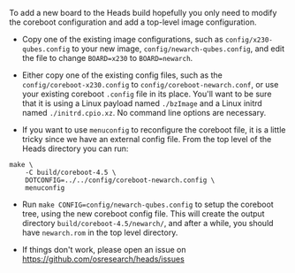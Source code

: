 To add a new board to the Heads build hopefully you only need to modify
the coreboot configuration and add a top-level image configuration.

* Copy one of the existing image configurations, such as `config/x230-qubes.config`
to your new image, `config/newarch-qubes.config`, and edit the file to change
`BOARD=x230` to `BOARD=newarch`.

* Either copy one of the existing config files, such as the
`config/coreboot-x230.config` to `config/coreboot-newarch.conf`,
or use your existing coreboot `.config` file in its place.  You'll want to
be sure that it is using a Linux payload named `./bzImage` and a Linux initrd
named `./initrd.cpio.xz`.  No command line options are necessary.

* If you want to use `menuconfig` to reconfigure the coreboot file,
it is a little tricky since we have an external config file.  From the
top level of the Heads directory you can run:

```
make \
	-C build/coreboot-4.5 \
	DOTCONFIG=../../config/coreboot-newarch.config \
	menuconfig
```

* Run `make CONFIG=config/newarch-qubes.config` to setup the coreboot tree,
using the new coreboot config file.  This will create the output directory
`build/coreboot-4.5/newarch/`, and after a while, you should have `newarch.rom`
in the top level directory.

* If things don't work, please open an issue on https://github.com/osresearch/heads/issues
